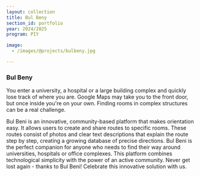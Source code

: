 ```yaml
---
layout: collection
title: Bul Beny
section_id: portfolio
year: 2024/2025
program: PIY

image:
  - /images/@projects/bulbeny.jpg

---
```


### **Bul Beny** 

You enter a university, a hospital or a large building complex and quickly lose track of where you are. Google Maps may take you to the front door, but once inside you're on your own. Finding rooms in complex structures can be a real challenge.

Bul Beni is an innovative, community-based platform that makes orientation easy. It allows users to create and share routes to specific rooms. These routes consist of photos and clear text descriptions that explain the route step by step, creating a growing database of precise directions. Bul Beni is the perfect companion for anyone who needs to find their way around universities, hospitals or office complexes. This platform combines technological simplicity with the power of an active community.
Never get lost again - thanks to Bul Beni! Celebrate this innovative solution with us.